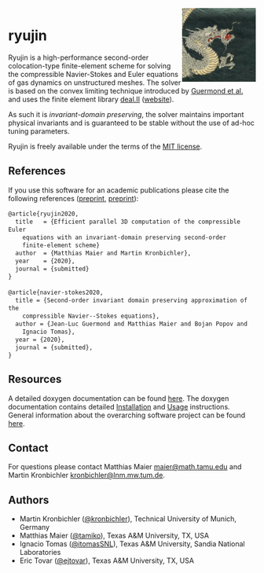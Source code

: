 <img align="right" height="150" src="doc/logo.png">

ryujin
======

Ryujin is a high-performance second-order colocation-type finite-element
scheme for solving the compressible Navier-Stokes and Euler equations of
gas dynamics on unstructured meshes. The solver is based on the convex
limiting technique introduced by [Guermond et
al.](https://doi.org/10.1137/17M1149961) and uses the finite element
library [deal.II](https://github.com/dealii/dealii)
([website](https://www.dealii.org)).

As such it is <i>invariant-domain preserving</i>, the solver maintains
important physical invariants and is guaranteed to be stable without the
use of ad-hoc tuning parameters.

Ryujin is freely available under the terms of the [MIT license](COPYING.md).

References
----------

If you use this software for an academic publications please cite the
following references ([preprint](https://arxiv.org/abs/2007.00094),
[preprint](https://arxiv.org/abs/2009.06022)):

```
@article{ryujin2020,
  title   = {Efficient parallel 3D computation of the compressible Euler
    equations with an invariant-domain preserving second-order
    finite-element scheme}
  author  = {Matthias Maier and Martin Kronbichler},
  year    = {2020},
  journal = {submitted}
}

@article{navier-stokes2020,
  title = {Second-order invariant domain preserving approximation of the
    compressible Navier--Stokes equations},
  author = {Jean-Luc Guermond and Matthias Maier and Bojan Popov and
    Ignacio Tomas},
  year = {2020},
  journal = {submitted},
}
```

Resources
---------

A detailed doxygen documentation can be found
[here](https://conservation-laws.43-1.org/doxygen). The doxygen
documentation contains detailed
[Installation](https://conservation-laws.43-1.org/doxygen/Installation.html)
and [Usage](https://conservation-laws.43-1.org/doxygen/Usage.html)
instructions. General information about the overarching software project
can be found [here](https://conservation-laws.43-1.org/).

Contact
-------

For questions please contact Matthias Maier <maier@math.tamu.edu> and
Martin Kronbichler <kronbichler@lnm.mw.tum.de>.

Authors
-------

 - Martin Kronbichler ([@kronbichler](https://github.com/kronbichler)), Technical University of Munich, Germany
 - Matthias Maier ([@tamiko](https://github.com/tamiko)), Texas A&M University, TX, USA
 - Ignacio Tomas ([@itomasSNL](https://github.com/itomasSNL)), Texas A&M University, Sandia National Laboratories
 - Eric Tovar ([@ejtovar](https://github.com/ejtovar)), Texas A&M University, TX, USA
